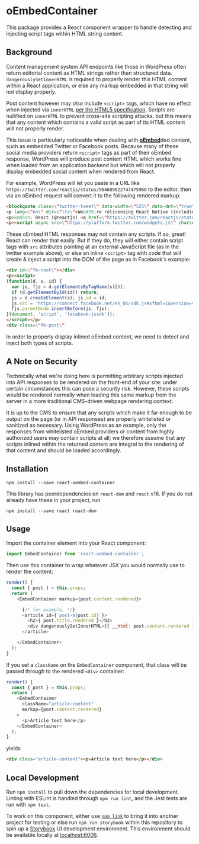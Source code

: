 # oEmbedContainer

This package provides a React component wrapper to handle detecting and injecting script tags within HTML string content.

## Background

Content management system API endpoints like those in WordPress often return editorial content as HTML strings rather than structured data. `dangerouslySetInnerHTML` is required to properly render this HTML content within a React application, or else any markup embedded in that string will not display properly.

Post content however may _also_ include `<script>` tags, which have no effect when injected via `innerHTML` [per the HTML5 specification](https://developer.mozilla.org/en-US/docs/Web/API/Element/innerHTML). Scripts are nullified on `innerHTML` to prevent cross-site scripting attacks, but this means that any content which contains a valid script as part of its HTML content will not properly render.

This issue is particularly noticeable when dealing with [**oEmbed**](https://oembed.com/)ded content, such as embedded Twitter or Facebook posts. Because many of these social media providers return `<script>` tags as part of their oEmbed response, WordPress will produce post content HTML which works fine when loaded from an application backend but which will not properly display embedded social content when rendered from React.

For example, WordPress will let you paste in a URL like `https://twitter.com/reactjs/status/964689022747475968` to the editor, then via an oEmbed request will convert it to the following rendered markup:

```html
<blockquote class=\"twitter-tweet\" data-width=\"525\" data-dnt=\"true\">
<p lang=\"en\" dir=\"ltr\">We&#39;re relicensing React Native (including Fresco, Metro, and Yoga) under the MIT license to match React. <a href=\"https://t.co/Ypg7ozX958\">https://t.co/Ypg7ozX958</a></p>
<p>&mdash; React (@reactjs) <a href=\"https://twitter.com/reactjs/status/964689022747475968?ref_src=twsrc%5Etfw\">February 17, 2018</a></p></blockquote>
<p><script async src=\"https://platform.twitter.com/widgets.js\" charset=\"utf-8\"></script></p>
```

These oEmbed HTML responses may not contain any scripts. If so, great! React can render that easily. But if they do, they will either contain script tags with `src` attributes pointing at an external JavaScript file (as in the twitter example above), or else an inline `<script>` tag with code that will create & inject a script into the DOM of the page as in Facebook's example:

```html
<div id=\"fb-root\"></div>
<p><script>
(function(d, s, id) {
  var js, fjs = d.getElementsByTagName(s)[0];
  if (d.getElementById(id)) return;
  js = d.createElement(s); js.id = id;
  js.src = 'https://connect.facebook.net/en_US/sdk.js#xfbml=1&version=v2.12';
  fjs.parentNode.insertBefore(js, fjs);
}(document, 'script', 'facebook-jssdk'));
</script></p>
<div class=\"fb-post\" 
```

In order to properly display inlined oEmbed content, we need to detect and inject both types of scripts.

## A Note on Security

Technically what we're doing here is permitting arbitrary scripts injected into API responses to be rendered on the front-end of your site: under certain circumstances this can pose a security risk. However, these scripts would be rendered normally when loading this same markup from the server in a more traditional CMS-driven webpage rendering context.

It is up to the CMS to ensure that any scripts which make it far enough to be output on the page (or in API responses) are properly whitelisted or sanitized as necessary. Using WordPress as an example, only the responses from whitelisted oEmbed providers or content from highly authorized users may contain scripts at all; we therefore assume that any scripts inlined within the returned content are integral to the rendering of that content and should be loaded accordingly.

## Installation

```
npm install --save react-oembed-container
```

This library has peerdependencies on `react-dom` and `react` v16. If you do not already have these in your project, run

```
npm install --save react react-dom
```

## Usage

Import the container element into your React component:

```js
import EmbedContainer from 'react-oembed-container';
```

Then use this container to wrap whatever JSX you would normally use to render the content:

```js
render() {
  const { post } = this.props;
  return (
    <EmbedContainer markup={post.content.rendered}>

      {/* for example, */}
      <article id={`post-${post.id}`}>
        <h2>{ post.title.rendered }</h2>
        <div dangerouslySetInnerHTML={{ __html: post.content.rendered }} />
      </article>

    </EmbedContainer>
  );
}
```

If you set a `className` on the `EmbedContainer` component, that class will be passed through to the rendered `<div>` container:

```js
render() {
  const { post } = this.props;
  return (
    <EmbedContainer
      className="article-content"
      markup={post.content.rendered}
    >
      <p>Article text here</p>
    </EmbedContainer>
  );
}
```
yields
```html
<div class="article-content"><p>Article text here</p></div>
```

## Local Development

Run `npm install` to pull down the dependencies for local development. Linting with ESLint is handled through `npm run lint`, and the Jest tests are run with `npm test`.

To work on this component, either use [`npm link`](https://docs.npmjs.com/cli/link) to bring it into another project for testing or else run `npm run storybook` within this repository to spin up a [Storybook](https://storybook.js.org/) UI development environment. This environment should be available locally at [localhost:6006](http://localhost:6006).
